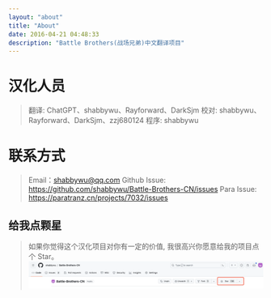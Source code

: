 ```yaml
---
layout: "about"
title: "About"
date: 2016-04-21 04:48:33
description: "Battle Brothers(战场兄弟)中文翻译项目"    
---
```


# 汉化人员

> 翻译: ChatGPT、shabbywu、Rayforward、DarkSjm
> 校对: shabbywu、Rayforward、DarkSjm、zzj680124
> 程序: shabbywu

# 联系方式

> Email：shabbywu@qq.com
> Github Issue: https://github.com/shabbywu/Battle-Brothers-CN/issues
> Para Issue: https://paratranz.cn/projects/7032/issues

## 给我点颗星
>  如果你觉得这个汉化项目对你有一定的价值, 我很高兴你愿意给我的项目点个 Star。
![Give me a star](GIVE_ME_A_STAR.png)
